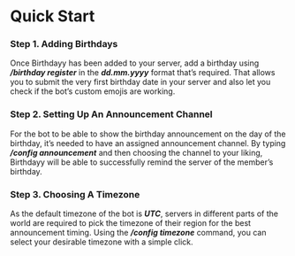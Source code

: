 # Quick Start

### Step 1. Adding Birthdays

&#x20;                     Once Birthdayy has been added to your server, add a birthday using _**/birthday register**_ in the _**dd.mm.yyyy**_ format that’s required. That allows you to submit the very first birthday date in your server and also let you check if the bot’s custom emojis are working.



### Step 2. Setting Up An Announcement Channel

&#x20;                     For the bot to be able to show the birthday announcement on the day of the birthday, it’s needed to have an assigned announcement channel. By typing _**/config announcement**_ and then choosing the channel to your liking, Birthdayy will be able to successfully remind the server of the member’s birthday.



### Step 3. Choosing A Timezone

&#x20;                     As the default timezone of the bot is _**UTC**_, servers in different parts of the world are required to pick the timezone of their region for the best announcement timing. Using the _**/config timezone**_ command, you can select your desirable timezone with a simple click.
